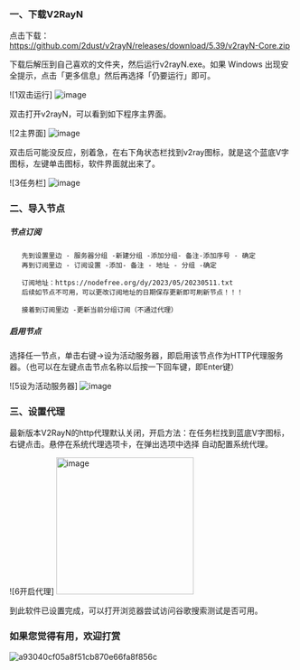 ### 一、下载V2RayN


点击下载： https://github.com/2dust/v2rayN/releases/download/5.39/v2rayN-Core.zip

下载后解压到自己喜欢的文件夹，然后运行v2rayN.exe。如果 Windows 出现安全提示，点击「更多信息」然后再选择「仍要运行」即可。

![1双击运行] ![image](https://github.com/jian2450/tutorials/assets/36982470/49b22103-424d-4256-a873-8a2ec1b5be32)



双击打开v2rayN，可以看到如下程序主界面。

![2主界面] ![image](https://github.com/jian2450/tutorials/assets/36982470/ad03d779-7646-43c9-8c19-79f52033ac21)



双击后可能没反应，别着急，在右下角状态栏找到v2ray图标，就是这个蓝底V字图标，左键单击图标，软件界面就出来了。

![3任务栏]  ![image](https://github.com/jian2450/tutorials/assets/36982470/236558b4-3fc2-48c4-895a-bca9a1ad8173)



### 二、导入节点

##### 节点订阅
       先到设置里边 - 服务器分组 -新建分组 -添加分组- 备注-添加序号 - 确定
       再到订阅里边 - 订阅设置 -添加- 备注 - 地址 - 分组 -确定

       订阅地址：https://nodefree.org/dy/2023/05/20230511.txt
       后续如节点不可用，可以更改订阅地址的日期保存更新即可刷新节点！！！

       接着到订阅里边 -更新当前分组订阅（不通过代理）
        


##### 启用节点

选择任一节点，单击右键->设为活动服务器，即启用该节点作为HTTP代理服务器。（也可以在左键点击节点名称以后按一下回车键，即Enter键）

![5设为活动服务器] ![image](https://github.com/jian2450/tutorials/assets/36982470/89abe563-05c9-4068-ab17-35f84251d1ab)




### 三、设置代理

最新版本V2RayN的http代理默认关闭，开启方法：在任务栏找到蓝底V字图标，右键点击。悬停在系统代理选项卡，在弹出选项中选择 自动配置系统代理。

![6开启代理] <img width="243" alt="image" src="https://github.com/jian2450/tutorials/assets/36982470/d03dd4e1-564e-4e22-a941-23641b3e646a">

到此软件已设置完成，可以打开浏览器尝试访问谷歌搜索测试是否可用。

### 如果您觉得有用，欢迎打赏
![a93040cf05a8f51cb870e66fa8f856c](https://github.com/jian2450/tutorials/assets/36982470/c0869cf0-b060-4c56-8060-52780375f9a8)


